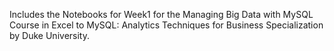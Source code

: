 Includes the Notebooks for Week1 for the Managing Big Data with MySQL Course in Excel to MySQL: Analytics Techniques for Business Specialization by Duke University.
